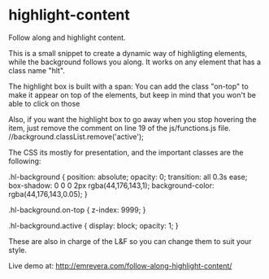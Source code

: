 # highlight-content
Follow along and highlight content.

This is a small snippet to create a dynamic way of highligting elements, while the background follows you along. 
It works on any element that has a class name "hlt". 

The highlight box is built with a span: 
<span class="hl-background"></span>
You can add the class "on-top" to make it appear on top of the elements, but keep in mind that you won't be able to click on those
<span class="hl-background on-top"></span>

Also, if you want the highlight box to go away when you stop hovering the item, just remove the comment on line 19 of the js/functions.js file. //background.classList.remove('active');

The CSS its mostly for presentation, and the important classes are the following:

.hl-background {
	position: absolute;
	opacity: 0;
	transition: all 0.3s ease;
	box-shadow: 0 0 0 2px rgba(44,176,143,1);
	background-color: rgba(44,176,143,0.05);
}

.hl-background.on-top {
	z-index: 9999;
}

.hl-background.active {
	display: block;
	opacity: 1;
}

These are also in charge of the L&F so you can change them to suit your style.

Live demo at: http://emrevera.com/follow-along-highlight-content/
